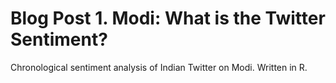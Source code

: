 # Blog Post 1. Modi: What is the Twitter Sentiment?
Chronological sentiment analysis of Indian Twitter on Modi. Written in R.
